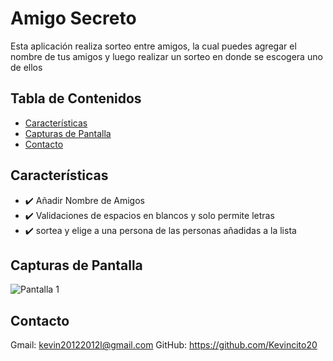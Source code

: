 # Amigo Secreto
Esta aplicación realiza sorteo entre amigos, la cual puedes agregar el nombre de tus amigos y luego realizar un sorteo en donde se escogera uno de ellos

## Tabla de Contenidos
- [Características](#características)
- [Capturas de Pantalla](#capturas-de-pantalla)
- [Contacto](#contacto)

## Características
- ✔️ Añadir Nombre de Amigos
- ✔️ Validaciones de espacios en blancos y solo permite letras
- ✔️ sortea y elige a una persona de las personas añadidas a la lista

## Capturas de Pantalla

![Pantalla 1]("C:\Users\kevin\OneDrive\Documentos\App.png")

## Contacto
Gmail: kevin20122012l@gmail.com 
GitHub: https://github.com/Kevincito20
